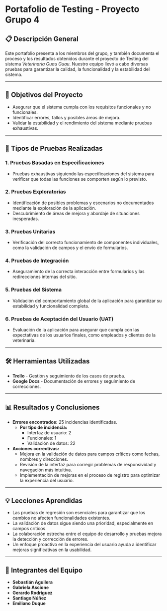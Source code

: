 # **Portafolio de Testing - Proyecto Grupo 4**

## 📋 **Descripción General**  
Este portafolio presenta a los miembros del grupo, y también documenta el proceso y los resultados obtenidos durante el proyecto de Testing del sistema *Veterinaria Guau Guau*. Nuestro equipo llevó a cabo diversas pruebas para garantizar la calidad, la funcionalidad y la estabilidad del sistema.

---

## 🎯 **Objetivos del Proyecto**  
- Asegurar que el sistema cumpla con los requisitos funcionales y no funcionales.  
- Identificar errores, fallos y posibles áreas de mejora.  
- Validar la estabilidad y el rendimiento del sistema mediante pruebas exhaustivas.

---

## 🧪 **Tipos de Pruebas Realizadas**  

### 1. **Pruebas Basadas en Especificaciones**  
   - Pruebas exhaustivas siguiendo las especificaciones del sistema para verificar que todas las funciones se comporten según lo previsto.  

### 2. **Pruebas Exploratorias**  
   - Identificación de posibles problemas y escenarios no documentados mediante la exploración de la aplicación.  
   - Descubrimiento de áreas de mejora y abordaje de situaciones inesperadas.  

### 3. **Pruebas Unitarias**  
   - Verificación del correcto funcionamiento de componentes individuales, como la validación de campos y el envío de formularios.  

### 4. **Pruebas de Integración**  
   - Aseguramiento de la correcta interacción entre formularios y las redirecciones internas del sitio.  

### 5. **Pruebas del Sistema**  
   - Validación del comportamiento global de la aplicación para garantizar su estabilidad y funcionalidad completa.  

### 6. **Pruebas de Aceptación del Usuario (UAT)**  
   - Evaluación de la aplicación para asegurar que cumpla con las expectativas de los usuarios finales, como empleados y clientes de la veterinaria.

---

## 🛠️ **Herramientas Utilizadas**  
- **Trello** - Gestión y seguimiento de los casos de prueba.  
- **Google Docs** - Documentación de errores y seguimiento de correcciones.  
---
## 📊 **Resultados y Conclusiones**  

- **Errores encontrados:** 25 incidencias identificadas.  
   - **Por tipo de incidencia:**  
      - Interfaz de usuario: 2  
      - Funcionales: 1  
      - Validación de datos: 22  
- **Acciones correctivas:**  
   - Mejora en la validación de datos para campos críticos como fechas, nombres y direcciones.  
   - Revisión de la interfaz para corregir problemas de responsividad y navegación más intuitiva.  
   - Implementación de mejoras en el proceso de registro para optimizar la experiencia del usuario.  

---

## 💡 **Lecciones Aprendidas**  
- Las pruebas de regresión son esenciales para garantizar que los cambios no afecten funcionalidades existentes.  
- La validación de datos sigue siendo una prioridad, especialmente en campos críticos.  
- La colaboración estrecha entre el equipo de desarrollo y pruebas mejora la detección y corrección de errores.  
- Un enfoque proactivo en la experiencia del usuario ayuda a identificar mejoras significativas en la usabilidad.

---

## 👥 **Integrantes del Equipo**  
- **Sebastián Aguilera** 
- **Gabriela Ascione** 
- **Gerardo Rodríguez**
- **Santiago Núñez** 
- **Emiliano Duque**
